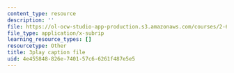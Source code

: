 ```yaml
---
content_type: resource
description: ''
file: https://ol-ocw-studio-app-production.s3.amazonaws.com/courses/2-627-fundamentals-of-photovoltaics-fall-2013/4e455848826e740157c66261f487e5e5_KUjWMEBSS8Q.srt
file_type: application/x-subrip
learning_resource_types: []
resourcetype: Other
title: 3play caption file
uid: 4e455848-826e-7401-57c6-6261f487e5e5
---
```

